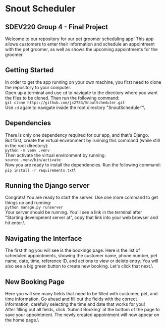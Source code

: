 # Snout Scheduler
## SDEV220 Group 4 - Final Project
Welcome to our repository for our pet groomer scheduling app! This app allows customers to enter their information and schedule an appointment with the pet groomer, as well as shows the upcoming appointments for the groomer. 
## Getting Started
In order to get the app running on your own machine, you first need to clone the repository to your computer.\
Open up a terminal and use `cd` to navigate to the directory where you want the files to be cloned. Then run the following command:\
`git clone https://github.com/js2783/SnoutScheduler.git`\
Use `cd` again to navigate inside the root directory "SnoutScheduler"\
## Dependencies
There is only one dependency required for our app, and that's Django.\
But first, create the virtual environment by running this command (while still in the root directory):\
`python -m venv .venv`\
Then activate the virtual environment by running:\
`source .venv/bin/activate`\
Now you are ready to install the dependencies. Run the following command:\
`pip install -r requirements.txt`\
## Running the Django server
Congrats! You are ready to start the server. Use one more command to get things up and running:\
`python manage.py runserver`\
Your server should be running. You'll see a link in the terminal after "Starting development server at", copy that link into your web browser and hit enter.\
## Navigating the Interface
The first thing you will see is the bookings page. Here is the list of scheduled appointments, showing the customer name, phone number, pet name, date, time, reference ID, and actions to view or delete entry. You will also see a big green button to create new booking. Let's click that next.\
## New Booking Page
Here you will see many fields that need to be filled with customer, pet, and time information. Go ahead and fill out the fields with the correct information, carefully selecting the time and date that works for you!\
After filling out all fields, click 'Submit Booking' at the bottom of the page to save your appointment. The newly created appointment will now appear on the home page.\
